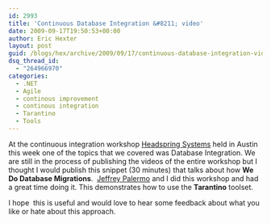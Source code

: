 ```yaml
---
id: 2993
title: 'Continuous Database Integration &#8211; video'
date: 2009-09-17T19:50:53+00:00
author: Eric Hexter
layout: post
guid: /blogs/hex/archive/2009/09/17/continuous-database-integration-video.aspx
dsq_thread_id:
  - "264966970"
categories:
  - .NET
  - Agile
  - continous improvement
  - continous integration
  - Tarantino
  - Tools
---
```

At the continuous integration workshop [Headspring Systems](http://headspringsystems.com) held in Austin this week one of the topics that we covered was Database Integration. We are still in the process of publishing the videos of the entire workshop but I thought I would publish this snippet (30 minutes) that talks about how **We Do Database Migrations**.&#160; [Jeffrey Palermo](http://jeffreypalermo.com/) and I did this workshop and had a great time doing it. This demonstrates how to use the **Tarantino** toolset.

I hope&#160; this is useful and would love to hear some feedback about what you like or hate about this approach.

&#160;</p>